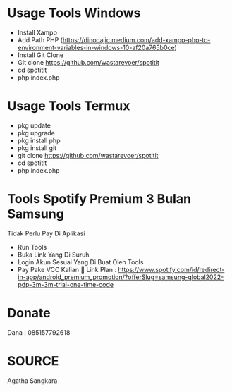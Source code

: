 # Usage Tools Windows
- Install Xampp
- Add Path PHP (https://dinocajic.medium.com/add-xampp-php-to-environment-variables-in-windows-10-af20a765b0ce)
- Install Git Clone
- Git clone https://github.com/wastarevoer/spotitit
- cd spotitit
- php index.php

# Usage Tools Termux
- pkg update
- pkg upgrade
- pkg install php
- pkg install git
- git clone https://github.com/wastarevoer/spotitit
- cd spotitit
- php index.php

# Tools Spotify Premium 3 Bulan Samsung
Tidak Perlu Pay Di Aplikasi
- Run Tools 
- Buka Link Yang Di Suruh
- Login Akun Sesuai Yang Di Buat Oleh Tools
- Pay Pake VCC Kalian 🙂
Link Plan : https://www.spotify.com/id/redirect-in-app/android_premium_promotion/?offerSlug=samsung-global2022-pdp-3m-3m-trial-one-time-code
# Donate 
Dana : 085157792618


# SOURCE
Agatha Sangkara
